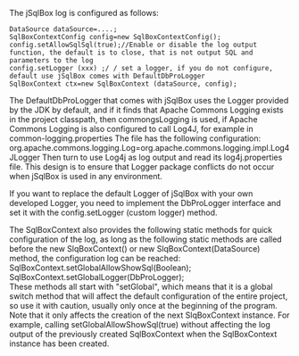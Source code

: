 The jSqlBox log is configured as follows:
```
DataSource dataSource=....;
SqlBoxContextConfig config=new SqlBoxContextConfig();
config.setAllowSqlSql(true);//Enable or disable the log output function, the default is to close, that is not output SQL and parameters to the log
config.setLogger (xxx) ;/ / set a logger, if you do not configure, default use jSqlBox comes with DefaultDbProLogger
SqlBoxContext ctx=new SqlBoxContext (dataSource, config);
```
The DefaultDbProLogger that comes with jSqlBox uses the Logger provided by the JDK by default, and if it finds that Apache Commons Logging exists in the project classpath, then commongsLogging is used, if Apache Commons Logging is also configured to call Log4J, for example in common-logging.properties The file has the following configuration:
org.apache.commons.logging.Log=org.apache.commons.logging.impl.Log4JLogger
Then turn to use Log4j as log output and read its log4j.properties file. This design is to ensure that Logger package conflicts do not occur when jSqlBox is used in any environment.  

If you want to replace the default Logger of jSqlBox with your own developed Logger, you need to implement the DbProLogger interface and set it with the config.setLogger (custom logger) method.  

The SqlBoxContext also provides the following static methods for quick configuration of the log, as long as the following static methods are called before the new SlqBoxContext() or new SlqBoxContext(DataSource) method, the configuration log can be reached:  
SqlBoxContext.setGlobalAllowShowSql(Boolean);  
SqlBoxContext.setGlobalLogger(DbProLogger);  
These methods all start with "setGlobal", which means that it is a global switch method that will affect the default configuration of the entire project, so use it with caution, usually only once at the beginning of the program. Note that it only affects the creation of the next SlqBoxContext instance. For example, calling setGlobalAllowShowSql(true) without affecting the log output of the previously created SqlBoxContext when the SqlBoxContext instance has been created.  